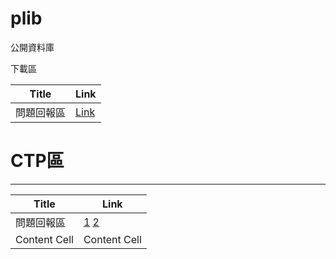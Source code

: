 # plib
公開資料庫

 下載區

| Title  | Link |
| ------------- | ------------- |
| 問題回報區  |  [Link](https://docs.google.com/spreadsheets/d/1_VXQIj75YFtMqm1L7chTPsYOt0Xo5vy2tBH1_cF166M/edit) |

# CTP區
--------------
| Title  | Link |
| ------------- | ------------- |
| 問題回報區  |  [1](http://210.80.86.182/mantis/my_view_page.php) [2](https://mantis.aceraeb.com/mantis/my_view_page.php)  |
| Content Cell  | Content Cell  |
